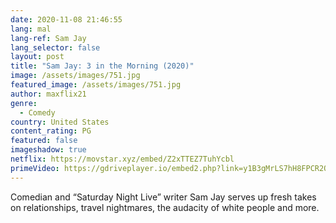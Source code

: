 ```yaml
---
date: 2020-11-08 21:46:55
lang: mal
lang-ref: Sam Jay
lang_selector: false
layout: post
title: "Sam Jay: 3 in the Morning (2020)"
image: /assets/images/751.jpg
featured_image: /assets/images/751.jpg
author: maxflix21
genre:
  - Comedy
country: United States
content_rating: PG
featured: false
imageshadow: true
netflix: https://movstar.xyz/embed/Z2xTTEZ7TuhYcbl
primeVideo: https://gdriveplayer.io/embed2.php?link=y1B3gMrLS7hH8FPCR2OPNgHCtkwy%252BDmm5tHlK0GqJq4MHr%252FL6QOo82SMkWTie9Gg1BEblLVx%252Bqi7eCGfu9LS%252BxbeeiPE9McMZAW3dGhY9gBTL117WTgKPAzwuRnemLIMAwc3K5YcT0zi7Jfh9v6TMpqcoIAr%252BV3FYWf06dCW1Uy%252B5b%252BOaasipW7xnuK2XAUkg%253D
---
```

 Comedian and “Saturday Night Live” writer Sam Jay serves up fresh takes on relationships, travel nightmares, the audacity of white people and more.